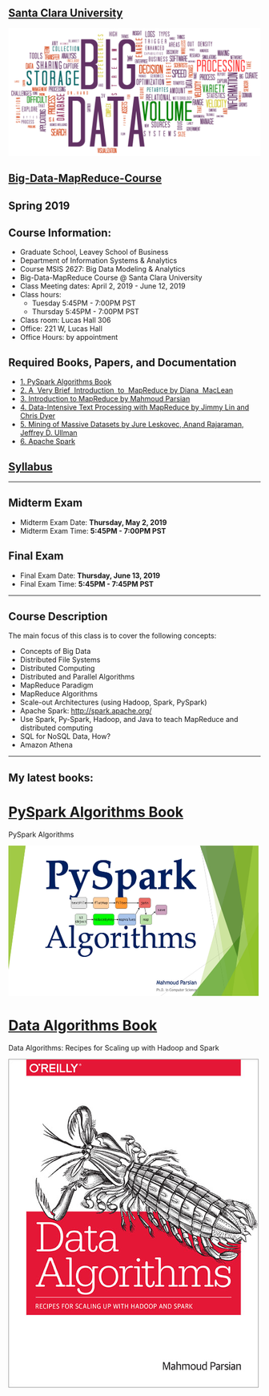 [Santa Clara University](http://scu.edu/)
-----------------------------------------


<img src="images/big-data-words2.png"/>


[Big-Data-MapReduce-Course](https://www.scu.edu/business/ms-information-systems/curriculum/msis-courses/)
----------------------------

## Spring 2019
## Course Information: 
* Graduate School, Leavey School of Business
* Department of Information Systems & Analytics
* Course MSIS 2627: Big Data Modeling & Analytics
* Big-Data-MapReduce Course @ Santa Clara University
* Class Meeting dates: April 2, 2019 - June 12, 2019
* Class hours:  
	* Tuesday 5:45PM - 7:00PM PST
	* Thursday 5:45PM - 7:00PM PST
* Class room: Lucas Hall 306 
* Office: 221 W, Lucas Hall
* Office Hours: by appointment

## Required Books, Papers, and Documentation 

* [1. PySpark Algorithms Book](https://github.com/mahmoudparsian/pyspark-algorithms)
* [2. A  Very Brief  Introduction  to  MapReduce by Diana  MacLean](http://hci.stanford.edu/courses/cs448g/a2/files/map_reduce_tutorial.pdf)
* [3. Introduction to MapReduce by Mahmoud Parsian](http://mapreduce4hackers.com/docs/Introduction-to-MapReduce.pdf)
* [4. Data-Intensive Text Processing with MapReduce by Jimmy Lin and Chris Dyer](http://lintool.github.io/MapReduceAlgorithms/ed1n/MapReduce-algorithms.pdf)
* [5. Mining of Massive Datasets by Jure Leskovec, Anand Rajaraman, Jeffrey D. Ullman](http://infolab.stanford.edu/~ullman/mmds/book.pdf)
* [6. Apache Spark](http://spark.apache.org/)

## [Syllabus](./syllabus/2019-Spring/)
----------------------------


## Midterm Exam 
* Midterm Exam Date: **Thursday, May 2, 2019**
* Midterm Exam Time: **5:45PM - 7:00PM PST**

## Final Exam 
* Final Exam Date: **Thursday, June 13, 2019**
* Final Exam Time: **5:45PM - 7:45PM PST**

----------------------------


## Course Description
The main focus of this class is to cover the following concepts:

* Concepts of Big Data
* Distributed File Systems
* Distributed Computing
* Distributed and Parallel Algorithms
* MapReduce Paradigm
* MapReduce Algorithms
* Scale-out Architectures (using Hadoop, Spark, PySpark)
* Apache Spark: http://spark.apache.org/
* Use Spark, Py-Spark, Hadoop, and Java to teach MapReduce and distributed computing
* SQL for NoSQL Data, How?
* Amazon Athena   
---------------------------

## My latest books: 


[PySpark Algorithms Book](https://github.com/mahmoudparsian/pyspark-algorithms)
======================
PySpark Algorithms

<img src="./images/pyspark_algorithms.jpg" alt="drawing" width="500" height="300"/>




[Data Algorithms Book](http://shop.oreilly.com/product/0636920033950.do)
======================
Data Algorithms: Recipes for Scaling up with Hadoop and Spark


[![Data Algorithms Book](images/large-image.jpg)](http://shop.oreilly.com/product/0636920033950.do)

